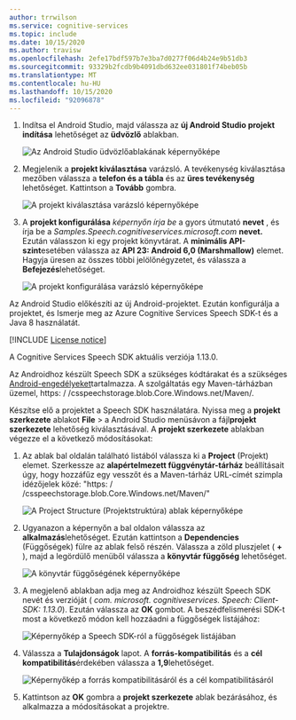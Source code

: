 ```yaml
---
author: trrwilson
ms.service: cognitive-services
ms.topic: include
ms.date: 10/15/2020
ms.author: travisw
ms.openlocfilehash: 2efe17bdf597b7e3ba7d0277f06d4b24e9b51db3
ms.sourcegitcommit: 93329b2fcdb9b4091dbd632ee031801f74beb05b
ms.translationtype: MT
ms.contentlocale: hu-HU
ms.lasthandoff: 10/15/2020
ms.locfileid: "92096878"
---
```

1. Indítsa el Android Studio, majd válassza az **új Android Studio projekt indítása** lehetőséget az **üdvözlő** ablakban.

    ![Az Android Studio üdvözlőablakának képernyőképe](../articles/cognitive-services/Speech-Service/media/sdk/qs-java-android-01-start-new-android-studio-project.png)

1. Megjelenik a **projekt kiválasztása** varázsló. A tevékenység kiválasztása mezőben válassza a **telefon és a tábla** és az **üres tevékenység** lehetőséget. Kattintson a **Tovább** gombra.

   ![A projekt kiválasztása varázsló képernyőképe](../articles/cognitive-services/Speech-Service/media/sdk/qs-java-android-02-target-android-devices.png)

1. A **projekt konfigurálása** *képernyőn írja be* a gyors útmutató **nevet** , és írja be a *Samples.Speech.cognitiveservices.microsoft.com* **nevet.** Ezután válasszon ki egy projekt könyvtárat. A **minimális API-szint**esetében válassza az **API 23: Android 6,0 (Marshmallow)** elemet. Hagyja üresen az összes többi jelölőnégyzetet, és válassza a **Befejezés**lehetőséget.

   ![A projekt konfigurálása varázsló képernyőképe](../articles/cognitive-services/Speech-Service/media/sdk/qs-java-android-03-create-android-project.png)

Az Android Studio előkészíti az új Android-projektet. Ezután konfigurálja a projektet, és Ismerje meg az Azure Cognitive Services Speech SDK-t és a Java 8 használatát.

[!INCLUDE [License notice](cognitive-services-speech-service-license-notice.md)]

A Cognitive Services Speech SDK aktuális verziója 1.13.0.

Az Androidhoz készült Speech SDK a szükséges kódtárakat és a szükséges [Android-engedélyeket](https://developer.android.com/studio/projects/android-library)tartalmazza.
A szolgáltatás egy Maven-tárházban üzemel, https: \/ /csspeechstorage.blob.Core.Windows.net/Maven/.

Készítse elő a projektet a Speech SDK használatára. Nyissa meg a **projekt szerkezete** ablakot **File**  >  a Android Studio menüsávon a fájl**projekt szerkezete** lehetőség kiválasztásával. A **projekt szerkezete** ablakban végezze el a következő módosításokat:

1. Az ablak bal oldalán található listából válassza ki a **Project** (Projekt) elemet. Szerkessze az **alapértelmezett függvénytár-tárház** beállításait úgy, hogy hozzáfűz egy vesszőt és a Maven-tárház URL-címét szimpla idézőjelek közé: "https: \/ /csspeechstorage.blob.Core.Windows.net/Maven/"

   ![A Project Structure (Projektstruktúra) ablak képernyőképe](../articles/cognitive-services/Speech-Service/media/sdk/qs-java-android-06-add-maven-repository.png)

1. Ugyanazon a képernyőn a bal oldalon válassza az **alkalmazás**lehetőséget. Ezután kattintson a **Dependencies** (Függőségek) fülre az ablak felső részén. Válassza a zöld pluszjelet ( **+** ), majd a legördülő menüből válassza a **könyvtár függőség** lehetőséget.

   ![A könyvtár függőségének képernyőképe](../articles/cognitive-services/Speech-Service/media/sdk/qs-java-android-07-add-module-dependency.png)

1. A megjelenő ablakban adja meg az Androidhoz készült Speech SDK nevét és verzióját ( *com. microsoft. cognitiveservices. Speech: Client-SDK: 1.13.0*). Ezután válassza az **OK** gombot.
   A beszédfelismerési SDK-t most a következő módon kell hozzáadni a függőségek listájához:

   ![Képernyőkép a Speech SDK-ról a függőségek listájában](../articles/cognitive-services/Speech-Service/media/sdk/qs-java-android-08-dependency-added-1.0.0.png)

1. Válassza a **Tulajdonságok** lapot. A **forrás-kompatibilitás** és a **cél kompatibilitás**érdekében válassza a **1,9**lehetőséget.

   ![Képernyőkép a forrás kompatibilitásáról és a cél kompatibilitásáról](../articles/cognitive-services/Speech-Service/media/sdk/qs-java-android-09-dependency-added.png)

1. Kattintson az **OK** gombra a **projekt szerkezete** ablak bezárásához, és alkalmazza a módosításokat a projektre.
